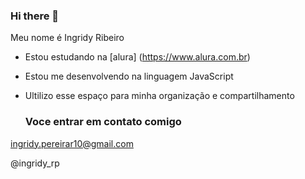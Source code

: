 ### Hi there 👋

Meu nome é Ingridy Ribeiro 

- Estou estudando na [alura] (https://www.alura.com.br)
- Estou me desenvolvendo na linguagem JavaScript
- Ultilizo esse espaço para minha organização e compartilhamento

  ### Voce entrar em contato comigo

 ingridy.pereirar10@gmail.com

  @ingridy_rp

  
